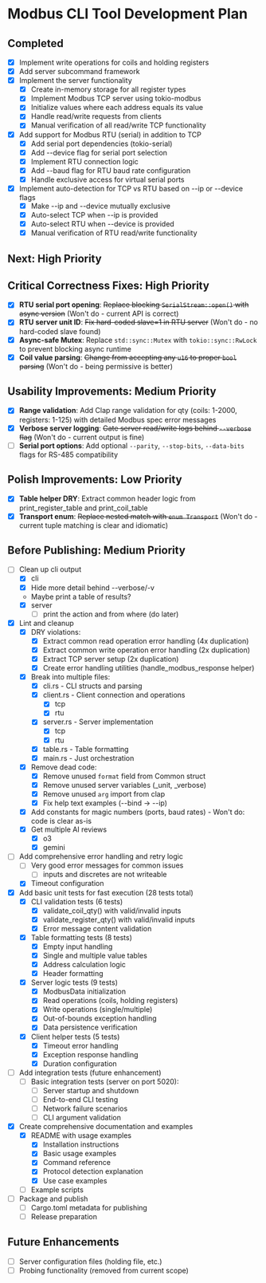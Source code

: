 # Modbus CLI Tool Development Plan

## Completed
- [x] Implement write operations for coils and holding registers
- [x] Add server subcommand framework
- [x] Implement the server functionality
    - [x] Create in-memory storage for all register types
    - [x] Implement Modbus TCP server using tokio-modbus
    - [x] Initialize values where each address equals its value
    - [x] Handle read/write requests from clients
    - [x] Manual verification of all read/write TCP functionality

- [x] Add support for Modbus RTU (serial) in addition to TCP
    - [x] Add serial port dependencies (tokio-serial)
    - [x] Add --device flag for serial port selection
    - [x] Implement RTU connection logic
    - [x] Add --baud flag for RTU baud rate configuration
    - [x] Handle exclusive access for virtual serial ports
- [x] Implement auto-detection for TCP vs RTU based on --ip or --device flags
    - [x] Make --ip and --device mutually exclusive
    - [x] Auto-select TCP when --ip is provided
    - [x] Auto-select RTU when --device is provided
    - [x] Manual verification of RTU read/write functionality

## Next: High Priority

## Critical Correctness Fixes: High Priority
- [x] **RTU serial port opening**: ~~Replace blocking `SerialStream::open()` with async version~~ (Won't do - current API is correct)
- [x] **RTU server unit ID**: ~~Fix hard-coded slave=1 in RTU server~~ (Won't do - no hard-coded slave found)
- [x] **Async-safe Mutex**: Replace `std::sync::Mutex` with `tokio::sync::RwLock` to prevent blocking async runtime
- [x] **Coil value parsing**: ~~Change from accepting any `u16` to proper `bool` parsing~~ (Won't do - being permissive is better)

## Usability Improvements: Medium Priority  
- [x] **Range validation**: Add Clap range validation for qty (coils: 1-2000, registers: 1-125) with detailed Modbus spec error messages
- [x] **Verbose server logging**: ~~Gate server read/write logs behind `--verbose` flag~~ (Won't do - current output is fine)
- [ ] **Serial port options**: Add optional `--parity`, `--stop-bits`, `--data-bits` flags for RS-485 compatibility

## Polish Improvements: Low Priority
- [x] **Table helper DRY**: Extract common header logic from print_register_table and print_coil_table
- [x] **Transport enum**: ~~Replace nested match with `enum Transport`~~ (Won't do - current tuple matching is clear and idiomatic)

## Before Publishing: Medium Priority
- [ ] Clean up cli output
    - [x] cli
    - [x] Hide more detail behind --verbose/-v
    - Maybe print a table of results?
    - [x] server
        - [ ] print the action and from where (do later)
- [x] Lint and cleanup
    - [x] DRY violations:
        - [x] Extract common read operation error handling (4x duplication)
        - [x] Extract common write operation error handling (2x duplication) 
        - [x] Extract TCP server setup (2x duplication)
        - [x] Create error handling utilities (handle_modbus_response helper)
    - [x] Break into multiple files:
        - [x] cli.rs - CLI structs and parsing
        - [x] client.rs - Client connection and operations
            - [x] tcp
            - [x] rtu
        - [x] server.rs - Server implementation  
            - [x] tcp
            - [x] rtu
        - [x] table.rs - Table formatting
        - [x] main.rs - Just orchestration
    - [x] Remove dead code:
        - [x] Remove unused `format` field from Common struct
        - [x] Remove unused server variables (_unit, _verbose)
        - [x] Remove unused `arg` import from clap
        - [x] Fix help text examples (--bind → --ip)
    - [x] Add constants for magic numbers (ports, baud rates) - Won't do: code is clear as-is
    - [x] Get multiple AI reviews
        - [x] o3
        - [x] gemini
- [ ] Add comprehensive error handling and retry logic
    - [ ] Very good error messages for common issues
        - [ ] inputs and discretes are not writeable
    - [x] Timeout configuration
- [x] Add basic unit tests for fast execution (28 tests total)
    - [x] CLI validation tests (6 tests)
        - [x] validate_coil_qty() with valid/invalid inputs
        - [x] validate_register_qty() with valid/invalid inputs
        - [x] Error message content validation
    - [x] Table formatting tests (8 tests)
        - [x] Empty input handling
        - [x] Single and multiple value tables
        - [x] Address calculation logic
        - [x] Header formatting
    - [x] Server logic tests (9 tests)
        - [x] ModbusData initialization
        - [x] Read operations (coils, holding registers)
        - [x] Write operations (single/multiple)
        - [x] Out-of-bounds exception handling
        - [x] Data persistence verification
    - [x] Client helper tests (5 tests)
        - [x] Timeout error handling
        - [x] Exception response handling
        - [x] Duration configuration
- [ ] Add integration tests (future enhancement)
    - [ ] Basic integration tests (server on port 5020):
        - [ ] Server startup and shutdown
        - [ ] End-to-end CLI testing
        - [ ] Network failure scenarios
        - [ ] CLI argument validation
- [x] Create comprehensive documentation and examples
    - [x] README with usage examples
        - [x] Installation instructions
        - [x] Basic usage examples
        - [x] Command reference
        - [x] Protocol detection explanation
        - [x] Use case examples
    - [ ] Example scripts
- [ ] Package and publish
    - [ ] Cargo.toml metadata for publishing
    - [ ] Release preparation

## Future Enhancements
- [ ] Server configuration files (holding file, etc.)
- [ ] Probing functionality (removed from current scope)
